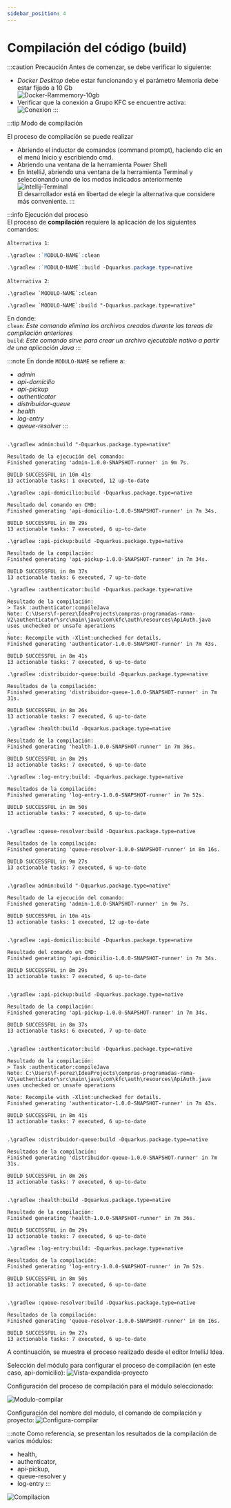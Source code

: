 ```yaml
---
sidebar_position: 4
---
```


# Compilación del código (build)

:::caution Precaución
Antes de comenzar, se debe verificar lo siguiente:

- _Docker Desktop_ debe estar funcionando y el parámetro Memoria debe estar fijado a 10 Gb  
![Docker-Rammemory-10gb](/img/Docker-Rammemory-10gb.png)  
- Verificar que la conexión a Grupo KFC se encuentre activa:  
![Conexion](/img/VPN-Conexion.png)
:::  

:::tip Modo de compilación

El proceso de compilación se puede realizar  
- Abriendo el inductor de comandos (command prompt), haciendo clic en el menú Inicio y escribiendo cmd.
- Abriendo una ventana de la herramienta Power Shell
- En IntelliJ, abriendo una ventana de la herramienta Terminal y seleccionando uno de los modos indicados anteriormente  
![Intellij-Terminal](/img/Intellij-Terminal.png)  
El desarrollador está en libertad de elegir la alternativa que considere más conveniente. 
:::


:::info Ejecución del proceso  
El proceso de **compilación** requiere la aplicación de los siguientes comandos:  

`Alternativa 1`:  
```powershell title="En PowerShell"
.\gradlew :`MODULO-NAME`:clean  

.\gradlew :`MODULO-NAME`:build -Dquarkus.package.type=native   
```  

`Alternativa 2`:  
```shell title="En CMD"
.\gradlew `MODULO-NAME`:clean  

.\gradlew `MODULO-NAME`:build "-Dquarkus.package.type=native" 
```  

En donde:  
`clean`: _Este comando elimina los archivos creados durante las tareas de compilación anteriores_  
`build`: _Este comando sirve para crear un archivo ejecutable nativo a partir de una aplicación Java_
:::

:::note 
En donde `MODULO-NAME` se refiere a:
- _admin_
- _api-domicilio_ 
- _api-pickup_ 
- _authenticator_ 
- _distribuidor-queue_ 
- _health_ 
- _log-entry_ 
- _queue-resolver_
:::

```shell title="Resultados de la compilación"  

.\gradlew admin:build "-Dquarkus.package.type=native"

Resultado de la ejecución del comando:
Finished generating 'admin-1.0.0-SNAPSHOT-runner' in 9m 7s.

BUILD SUCCESSFUL in 10m 41s
13 actionable tasks: 1 executed, 12 up-to-date

.\gradlew :api-domicilio:build -Dquarkus.package.type=native

Resultado del comando en CMD:
Finished generating 'api-domicilio-1.0.0-SNAPSHOT-runner' in 7m 34s.

BUILD SUCCESSFUL in 8m 29s
13 actionable tasks: 7 executed, 6 up-to-date

.\gradlew :api-pickup:build -Dquarkus.package.type=native

Resultado de la compilación:
Finished generating 'api-pickup-1.0.0-SNAPSHOT-runner' in 7m 34s.

BUILD SUCCESSFUL in 8m 37s
13 actionable tasks: 6 executed, 7 up-to-date

.\gradlew :authenticator:build -Dquarkus.package.type=native

Resultado de la compilación:
> Task :authenticator:compileJava
Note: C:\Users\f-perez\IdeaProjects\compras-programadas-rama-V2\authenticator\src\main\java\com\kfc\auth\resources\ApiAuth.java uses unchecked or unsafe operations
.
Note: Recompile with -Xlint:unchecked for details.
Finished generating 'authenticator-1.0.0-SNAPSHOT-runner' in 7m 43s.

BUILD SUCCESSFUL in 8m 41s
13 actionable tasks: 7 executed, 6 up-to-date

.\gradlew :distribuidor-queue:build -Dquarkus.package.type=native

Resultados de la compilación:
Finished generating 'distribuidor-queue-1.0.0-SNAPSHOT-runner' in 7m 31s.                                               

BUILD SUCCESSFUL in 8m 26s
13 actionable tasks: 7 executed, 6 up-to-date

.\gradlew :health:build -Dquarkus.package.type=native

Resultado de la compilación:
Finished generating 'health-1.0.0-SNAPSHOT-runner' in 7m 36s.

BUILD SUCCESSFUL in 8m 29s
13 actionable tasks: 7 executed, 6 up-to-date

.\gradlew :log-entry:build: -Dquarkus.package.type=native

Resultados de la compilación:
Finished generating 'log-entry-1.0.0-SNAPSHOT-runner' in 7m 52s.

BUILD SUCCESSFUL in 8m 50s
13 actionable tasks: 7 executed, 6 up-to-date


.\gradlew :queue-resolver:build -Dquarkus.package.type=native

Resultados de la compilación:
Finished generating 'queue-resolver-1.0.0-SNAPSHOT-runner' in 8m 16s.                                                   

BUILD SUCCESSFUL in 9m 27s
13 actionable tasks: 7 executed, 6 up-to-date  
```  

```shell title="Módulo: admin"  

.\gradlew admin:build "-Dquarkus.package.type=native"

Resultado de la ejecución del comando:
Finished generating 'admin-1.0.0-SNAPSHOT-runner' in 9m 7s.

BUILD SUCCESSFUL in 10m 41s
13 actionable tasks: 1 executed, 12 up-to-date
```

```shell title="Módulo: api-domicilio"  

.\gradlew :api-domicilio:build -Dquarkus.package.type=native

Resultado del comando en CMD:
Finished generating 'api-domicilio-1.0.0-SNAPSHOT-runner' in 7m 34s.

BUILD SUCCESSFUL in 8m 29s
13 actionable tasks: 7 executed, 6 up-to-date
```  

```shell title="Módulo: api-pickup"  

.\gradlew :api-pickup:build -Dquarkus.package.type=native

Resultado de la compilación:
Finished generating 'api-pickup-1.0.0-SNAPSHOT-runner' in 7m 34s.

BUILD SUCCESSFUL in 8m 37s
13 actionable tasks: 6 executed, 7 up-to-date
```

```shell title="Módulo: authenticator"  

.\gradlew :authenticator:build -Dquarkus.package.type=native

Resultado de la compilación:
> Task :authenticator:compileJava
Note: C:\Users\f-perez\IdeaProjects\compras-programadas-rama-V2\authenticator\src\main\java\com\kfc\auth\resources\ApiAuth.java uses unchecked or unsafe operations

Note: Recompile with -Xlint:unchecked for details.
Finished generating 'authenticator-1.0.0-SNAPSHOT-runner' in 7m 43s.

BUILD SUCCESSFUL in 8m 41s
13 actionable tasks: 7 executed, 6 up-to-date
```

```shell title="Módulo: distribuidor-queue"  

.\gradlew :distribuidor-queue:build -Dquarkus.package.type=native

Resultados de la compilación:
Finished generating 'distribuidor-queue-1.0.0-SNAPSHOT-runner' in 7m 31s.                                               

BUILD SUCCESSFUL in 8m 26s
13 actionable tasks: 7 executed, 6 up-to-date
```  

```shell title="Módulo: health"  

.\gradlew :health:build -Dquarkus.package.type=native

Resultado de la compilación:
Finished generating 'health-1.0.0-SNAPSHOT-runner' in 7m 36s.

BUILD SUCCESSFUL in 8m 29s
13 actionable tasks: 7 executed, 6 up-to-date
```  

```shell title="Módulo: log-entry"  
.\gradlew :log-entry:build: -Dquarkus.package.type=native

Resultados de la compilación:
Finished generating 'log-entry-1.0.0-SNAPSHOT-runner' in 7m 52s.

BUILD SUCCESSFUL in 8m 50s
13 actionable tasks: 7 executed, 6 up-to-date
```  

```shell title="Módulo: queue-resolver"  

.\gradlew :queue-resolver:build -Dquarkus.package.type=native

Resultados de la compilación:
Finished generating 'queue-resolver-1.0.0-SNAPSHOT-runner' in 8m 16s.                                                   

BUILD SUCCESSFUL in 9m 27s
13 actionable tasks: 7 executed, 6 up-to-date  
```  

A continuación, se muestra el proceso realizado desde el editor IntelliJ Idea.

Selección del módulo para configurar el proceso de compilación (en este caso, api-domicilio):
![Vista-expandida-proyecto](/img/Vista-ampliada-proyecto.png)

Configuración del proceso de compilación para el módulo seleccionado:

![Modulo-compilar](/img/Configuracion-modulo-compilar.png)


Configuración del nombre del módulo, el comando de compilación y proyecto:
![Configura-compilar](/img/Configuracion-nombre-modulo-comando-proyecto.png)

:::note
Como referencia, se presentan los resultados de la compilación de varios módulos:
- health, 
- authenticator, 
- api-pickup, 
- queue-resolver y 
- log-entry
:::

![Compilacion](/img/Compilacion-health-authenticator-api-pickup-queue-resolver-log-entry.png) 
